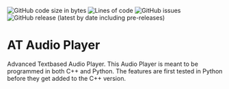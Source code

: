 ![GitHub code size in bytes](https://img.shields.io/github/languages/code-size/IsakTheHacker/AT-Audio-Player)
![Lines of code](https://img.shields.io/tokei/lines/github/IsakTheHacker/AT-Audio-Player)
![GitHub issues](https://img.shields.io/github/issues/IsakTheHacker/AT-Audio-Player)
![GitHub release (latest by date including pre-releases)](https://img.shields.io/github/v/release/IsakTheHacker/AT-Audio-Player?include_prereleases)

# AT Audio Player
Advanced Textbased Audio Player. This Audio Player is meant to be programmed in both C++ and Python. The features are first tested in Python before they get added to the C++ version.

